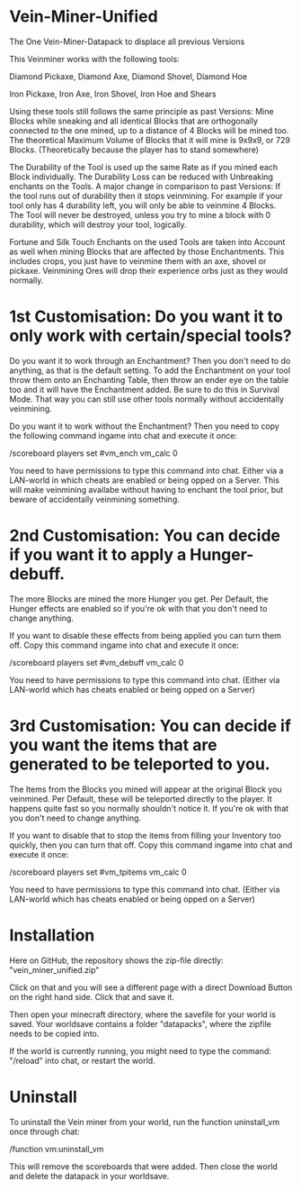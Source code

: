 # Vein-Miner-Unified
The One Vein-Miner-Datapack to displace all previous Versions


This Veinminer works with the following tools:

Diamond Pickaxe, Diamond Axe, Diamond Shovel, Diamond Hoe

Iron Pickaxe, Iron Axe, Iron Shovel, Iron Hoe and Shears

Using these tools still follows the same principle as past Versions: Mine Blocks while sneaking and all identical Blocks that are orthogonally connected to the one mined, up to a distance of 4 Blocks will be mined too. The theoretical Maximum Volume of Blocks that it will mine is 9x9x9, or 729 Blocks. (Theoretically because the player has to stand somewhere)

The Durability of the Tool is used up the same Rate as if you mined each Block individually. The Durability Loss can be reduced with Unbreaking enchants on the Tools. A major change in comparison to past Versions: If the tool runs out of durability then it stops veinmining. For example if your tool only has 4 durability left, you will only be able to veinmine 4 Blocks. The Tool will never be destroyed, unless you try to mine a block with 0 durability, which will destroy your tool, logically.

Fortune and Silk Touch Enchants on the used Tools are taken into Account as well when mining Blocks that are affected by those Enchantments. This includes crops, you just have to veinmine them with an axe, shovel or pickaxe. Veinmining Ores will drop their experience orbs just as they would normally.


# 1st Customisation: Do you want it to only work with certain/special tools?

Do you want it to work through an Enchantment? Then you don't need to do anything, as that is the default setting. 
To add the Enchantment on your tool throw them onto an Enchanting Table, then throw an ender eye on the table too and it will have the Enchantment added. Be sure to do this in Survival Mode. That way you can still use other tools normally without accidentally veinmining.

Do you want it to work without the Enchantment? Then you need to copy the following command ingame into chat and execute it once:

/scoreboard players set #vm_ench vm_calc 0

You need to have permissions to type this command into chat. Either via a LAN-world in which cheats are enabled or being opped on a Server. This will make veinmining availabe without having to enchant the tool prior, but beware of accidentally veinmining something.

# 2nd Customisation: You can decide if you want it to apply a Hunger-debuff.

The more Blocks are mined the more Hunger you get. Per Default, the Hunger effects are enabled so if you're ok with that you don't need to change anything.

If you want to disable these effects from being applied you can turn them off. Copy this command ingame into chat and execute it once:

/scoreboard players set #vm_debuff vm_calc 0

You need to have permissions to type this command into chat. (Either via LAN-world which has cheats enabled or being opped on a Server)

# 3rd Customisation: You can decide if you want the items that are generated to be teleported to you.

The Items from the Blocks you mined will appear at the original Block you veinmined. Per Default, these will be teleported directly to the player. It happens quite fast so you normally shouldn't notice it. If you're ok with that you don't need to change anything.

If you want to disable that to stop the items from filling your Inventory too quickly, then you can turn that off. Copy this command ingame into chat and execute it once:

/scoreboard players set #vm_tpitems vm_calc 0

You need to have permissions to type this command into chat. (Either via LAN-world which has cheats enabled or being opped on a Server)

# Installation

Here on GitHub, the repository shows the zip-file directly: "vein_miner_unified.zip" 

Click on that and you will see a different page with a direct Download Button on the right hand side. Click that and save it.

Then open your minecraft directory, where the savefile for your world is saved. Your worldsave contains a folder "datapacks", where the zipfile needs to be copied into. 

If the world is currently running, you might need to type the command: "/reload" into chat, or restart the world.

# Uninstall

To uninstall the Vein miner from your world, run the function uninstall_vm once through chat: 

/function vm:uninstall_vm 

This will remove the scoreboards that were added. Then close the world and delete the datapack in your worldsave.
